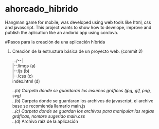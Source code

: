 # ahorcado_hibrido
Hangman game for mobile, was developed using web tools like html, css and javascript. This project wants to show how to develope, improve and publish the aplication like an andorid app using cordova.

#Pasos para la creación de una aplicación híbrida  

1. Creación de la estructura básica de un proyecto web. (commit 2)  

    .../--|    
          |--/imgs   (a)  
          |--/js     (b)  
          |--/css    (c)  
           index.html (d)  

    ..*(a) Carpeta donde se guardaran los insumos gráficos (jpg, gif, png, svg)  
    ..*(b) Carpeta donde se guardaran los archivos de javascript, el archivo base se recomienda llamarlo main.js  
    ..*(c) Carpeta donde se guardan los archivos para manipular las reglas gráficas, nombre sugerido main.css  
    ..*(d) Archivo raíz de la aplicación  
